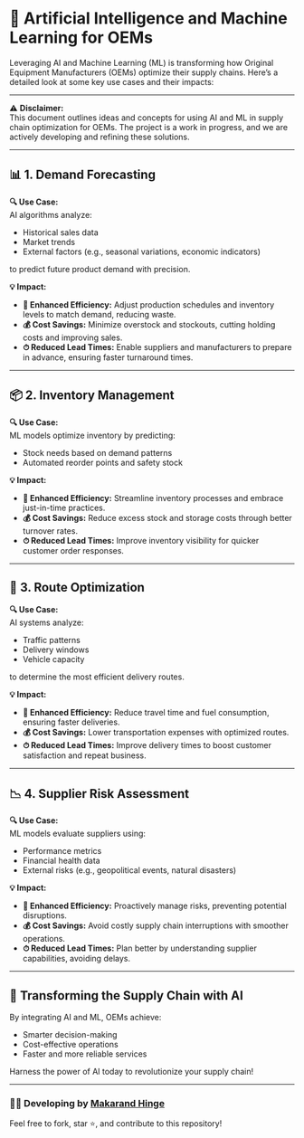 # 🌟 Artificial Intelligence and Machine Learning for OEMs

Leveraging AI and Machine Learning (ML) is transforming how Original Equipment Manufacturers (OEMs) optimize their supply chains. Here’s a detailed look at some key use cases and their impacts:

---

⚠️ **Disclaimer:**  
This document outlines ideas and concepts for using AI and ML in supply chain optimization for OEMs. The project is a work in progress, and we are actively developing and refining these solutions.

---

## 📊 1. Demand Forecasting

**🔍 Use Case:**  
AI algorithms analyze:
- Historical sales data
- Market trends
- External factors (e.g., seasonal variations, economic indicators)  

to predict future product demand with precision.

**💡 Impact:**
- **🔄 Enhanced Efficiency:** Adjust production schedules and inventory levels to match demand, reducing waste.
- **💰 Cost Savings:** Minimize overstock and stockouts, cutting holding costs and improving sales.
- **⏱ Reduced Lead Times:** Enable suppliers and manufacturers to prepare in advance, ensuring faster turnaround times.

---

## 📦 2. Inventory Management

**🔍 Use Case:**  
ML models optimize inventory by predicting:
- Stock needs based on demand patterns
- Automated reorder points and safety stock  

**💡 Impact:**
- **🔄 Enhanced Efficiency:** Streamline inventory processes and embrace just-in-time practices.
- **💰 Cost Savings:** Reduce excess stock and storage costs through better turnover rates.
- **⏱ Reduced Lead Times:** Improve inventory visibility for quicker customer order responses.

---

## 🚚 3. Route Optimization

**🔍 Use Case:**  
AI systems analyze:
- Traffic patterns
- Delivery windows
- Vehicle capacity  

to determine the most efficient delivery routes.

**💡 Impact:**
- **🔄 Enhanced Efficiency:** Reduce travel time and fuel consumption, ensuring faster deliveries.
- **💰 Cost Savings:** Lower transportation expenses with optimized routes.
- **⏱ Reduced Lead Times:** Improve delivery times to boost customer satisfaction and repeat business.

---

## 📉 4. Supplier Risk Assessment

**🔍 Use Case:**  
ML models evaluate suppliers using:
- Performance metrics
- Financial health data
- External risks (e.g., geopolitical events, natural disasters)  

**💡 Impact:**
- **🔄 Enhanced Efficiency:** Proactively manage risks, preventing potential disruptions.
- **💰 Cost Savings:** Avoid costly supply chain interruptions with smoother operations.
- **⏱ Reduced Lead Times:** Plan better by understanding supplier capabilities, avoiding delays.

---

## 🚀 Transforming the Supply Chain with AI

By integrating AI and ML, OEMs achieve:
- Smarter decision-making
- Cost-effective operations
- Faster and more reliable services

Harness the power of AI today to revolutionize your supply chain!

---

### 👨‍💻 Developing by [Makarand Hinge](https://www.linkedin.com/in/makarand-hinge-a9146529b/)  
Feel free to fork, star ⭐, and contribute to this repository!
